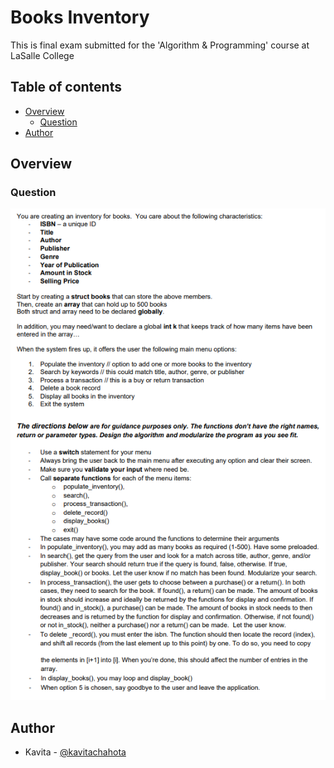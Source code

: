 # Books Inventory

This is final exam submitted for the 'Algorithm & Programming' course at LaSalle College

## Table of contents

- [Overview](#overview)
  - [Question](#question)
- [Author](#author)


## Overview

### Question
![](question.png)

## Author

- Kavita - [@kavitachahota](https://www.github.com/kavitachahota)




